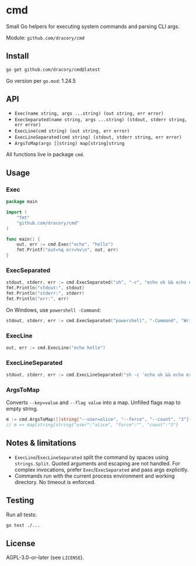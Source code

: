 # cmd

Small Go helpers for executing system commands and parsing CLI args.

Module: `github.com/dracory/cmd`

## Install

```bash
go get github.com/dracory/cmd@latest
```

Go version per `go.mod`: 1.24.5

## API

- `Exec(name string, args ...string) (out string, err error)`
- `ExecSeparated(name string, args ...string) (stdout, stderr string, err error)`
- `ExecLine(cmd string) (out string, err error)`
- `ExecLineSeparated(cmd string) (stdout, stderr string, err error)`
- `ArgsToMap(args []string) map[string]string`

All functions live in package `cmd`.

## Usage

### Exec

```go
package main

import (
    "fmt"
    "github.com/dracory/cmd"
)

func main() {
    out, err := cmd.Exec("echo", "hello")
    fmt.Printf("out=%q err=%v\n", out, err)
}
```

### ExecSeparated

```go
stdout, stderr, err := cmd.ExecSeparated("sh", "-c", "echo ok && echo err >&2")
fmt.Println("stdout:", stdout)
fmt.Println("stderr:", stderr)
fmt.Println("err:", err)
```

On Windows, use `powershell -Command`:

```go
stdout, stderr, err := cmd.ExecSeparated("powershell", "-Command", "Write-Output ok; Write-Error err")
```

### ExecLine

```go
out, err := cmd.ExecLine("echo hello")
```

### ExecLineSeparated

```go
stdout, stderr, err := cmd.ExecLineSeparated("sh -c 'echo ok && echo err 1>&2'")
```

### ArgsToMap

Converts `--key=value` and `--flag value` into a map. Unfilled flags map to empty string.

```go
m := cmd.ArgsToMap([]string{"--user=alice", "--force", "--count", "3"})
// m => map[string]string{"user":"alice", "force":"", "count":"3"}
```

## Notes & limitations

- `ExecLine`/`ExecLineSeparated` split the command by spaces using `strings.Split`. Quoted arguments and escaping are not handled. For complex invocations, prefer `Exec`/`ExecSeparated` and pass args explicitly.
- Commands run with the current process environment and working directory. No timeout is enforced.

## Testing

Run all tests:

```bash
go test ./...
```

## License

AGPL-3.0-or-later (see `LICENSE`).
